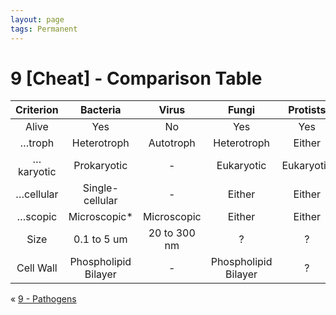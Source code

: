 ```yaml
---
layout: page
tags: Permanent  
---
```


# 9 [Cheat] - Comparison Table

| Criterion | Bacteria | Virus | Fungi | Protists |
| :---: | :---: | :---: | :---: | :---: |
| Alive | Yes | No | Yes | Yes |
| …troph | Heterotroph | Autotroph | Heterotroph | Either |
| …karyotic | Prokaryotic | - | Eukaryotic | Eukaryotic | 
| …cellular | Single-cellular | - | Either | Either | 
| …scopic | Microscopic* | Microscopic | Either | Either |
| Size | 0.1 to 5 um | 20 to 300 nm | ? | ? |
| Cell Wall | Phospholipid Bilayer | - | Phospholipid Bilayer | ? |

« [9 - Pathogens](9%20-%20Pathogens.md)